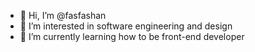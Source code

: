 - 👋 Hi, I’m @fasfashan
- 👀 I’m interested in software engineering and design
- 🌱 I’m currently learning how to be front-end developer


<!---
fasfashan/fasfashan is a ✨ special ✨ repository because its `README.md` (this file) appears on your GitHub profile.
You can click the Preview link to take a look at your changes.
--->
